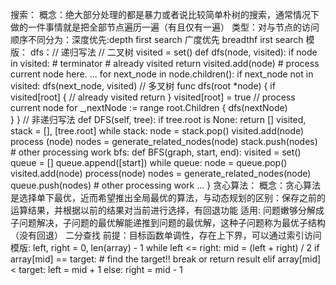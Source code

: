 搜索：
	概念：绝大部分处理的都是暴力或者说比较简单朴树的搜索，通常情况下做的一件事情就是把全部节点遍历一遍（有且仅有一遍）
	类型：对与节点的访问顺序不同分为：深度优先:depth first search 广度优先 breadthf irst search
	模版：
		dfs：// 递归写法
		// 二叉树
		visited = set() 
		def dfs(node, visited):
		    if node in visited: # terminator
		    	# already visited 
		    	return 
			visited.add(node) 
			# process current node here. 
			...
			for next_node in node.children(): 
				if next_node not in visited: 
			dfs(next_node, visited)
		// 多叉树
		func dfs(root *node) {
			if visited[root] {  // already visited
				return
			}
			visited[root] = true  // process current node
			for _,nextNode := range root.Children {
				dfs(nextNode)	
			}
		}
		// 非递归写法
		def DFS(self, tree): 
			if tree.root is None: 
				return [] 
			visited, stack = [], [tree.root]
			while stack: 
				node = stack.pop() 
				visited.add(node)
				process (node) 
				nodes = generate_related_nodes(node) 
				stack.push(nodes) 
			# other processing work 
		bfs:
			def BFS(graph, start, end):
			    visited = set()
				queue = [] 
				queue.append([start]) 
				while queue: 
					node = queue.pop() 
					visited.add(node)
					process(node) 
					nodes = generate_related_nodes(node) 
					queue.push(nodes)
				# other processing work 
				...
			}
贪心算法：
	概念：贪心算法是选择单下最优，近而希望推出全局最优的算法，与动态规划的区别：保存之前的运算结果，并根据以前的结果对当前进行选择，有回退功能
	适用: 问题嫩够分解成子问题解决，子问题的最优解能递推到问题的最优解，这种子问题称为最优子结构（没有回退）
二分查找
	前提：目标函数单调性，存在上下界，可以通过索引访问
	模版:
		left, right = 0, len(array) - 1 
		while left <= right: 
		  mid = (left + right) / 2 
		  if array[mid] == target: 
			    # find the target!! 
			    break or return result 
		  elif array[mid] < target: 
			    left = mid + 1 
		  else: 
			    right = mid - 1
